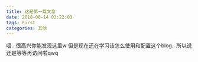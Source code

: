 ```yaml
---
title: 这是第一篇文章
date: 2018-08-14 03:22:03
tags: First
categories: 其他
---
```

唔...很高兴你能发现这里w
但是现在还在学习该怎么使用和配置这个blog..
所以说 还是等等再访问啦qwq

